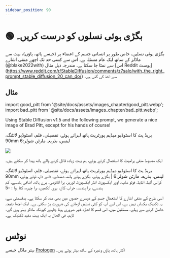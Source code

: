 ```yaml
---
sidebar_position: 90
---
```

# 🟢 بگڑی ہوئی نسلوں کو درست کریں۔

بگڑی ہوئی نسلیں، خاص طور پر انسانی جسم کے اعضاء پر (جیسے ہاتھ، پاؤں)، بہت سے ماڈلز کے ساتھ ایک عام مسئلہ ہے۔ اس سے کسی حد تک اچھے منفی اشارے (@blake2022with) سے نمٹا جا سکتا ہے۔ مندرجہ ذیل مثال [اس Reddit پوسٹ] (https://www.reddit.com/r/StableDiffusion/comments/z7salo/with_the_right_prompt_stable_diffusion_20_can_do/) سے اخذ کی گئی ہے۔

## مثال

import good_pitt from '@site/docs/assets/images_chapter/good_pitt.webp';
import bad_pitt from '@site/docs/assets/images_chapter/bad_pitt.webp';

Using Stable Diffusion v1.5 and the following prompt, we generate a nice image of Brad Pitt, except for his hands of course!

<AIInput>بریڈ پٹ کا اسٹوڈیو میڈیم پورٹریٹ ہاتھ لہراتے ہوئے، تفصیلی، فلم، اسٹوڈیو لائٹنگ، 90mm لینس، بذریعہ مارٹن شولر:6</AIInput>

<div style={{textAlign: 'center'}}>
   <img src={bad_pitt} className="img-docs" style={{width: "250px"}}/>
</div>

ایک مضبوط منفی پرامپٹ کا استعمال کرتے ہوئے، ہم بہت زیادہ قائل کرنے والے ہاتھ پیدا کر سکتے ہیں۔

<AIInput>بریڈ پٹ کا اسٹوڈیو میڈیم پورٹریٹ ہاتھ لہراتے ہوئے، تفصیلی، فلم، اسٹوڈیو لائٹنگ، 90mm لینس، بذریعہ مارٹن شولر:6 | بگڑے ہوئے، بگڑے ہوئے ہاتھ، دھندلے، دانے دار، ٹوٹے ہوئے، کراس آئیڈ، انڈیڈ، فوٹو شاپ، اوور ایکسپوزڈ، انڈر ایکسپوزڈ، لوریز، برا اناٹومی، برے ہاتھ، اضافی ہندسے، کم ہندسے، برا ہندسہ، خراب کان، بری آنکھیں، برا چہرہ، کٹا ہوا : -5</AIInput>
<div style={{textAlign: 'center'}}>
   <LazyLoadImage src={good_pitt} style={{width: "250px"}} />
</div>

اسی طرح کے منفی اشارے کا استعمال جسم کے دوسرے حصوں میں بھی مدد کر سکتا ہے۔ بدقسمتی سے، یہ تکنیک یکساں نہیں ہے، اس لیے آپ کو کئی نسلیں آزمانے کی ضرورت پڑ سکتی ہے۔
ایک اچھا نتیجہ حاصل کرنے سے پہلے.
مستقبل میں، اس قسم کا اشارہ غیر ضروری ہونا چاہیے کیونکہ ماڈلز بہتر ہوں گے۔
تاہم، فی الحال یہ ایک بہت مفید تکنیک ہے۔


# نوٹس

بہتر ماڈل جیسے [Protogen](https://civitai.com/models/3666/protogen-x34-official-release) اکثر ہاتھ، پاؤں وغیرہ کے ساتھ بہتر ہوتے ہیں۔